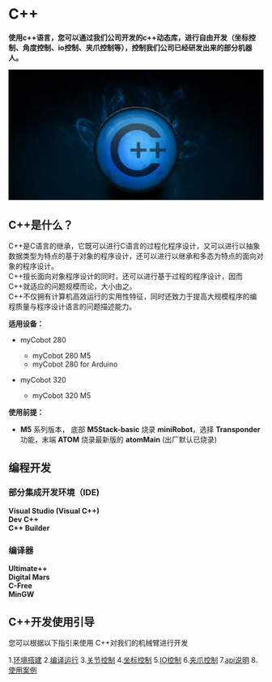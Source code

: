 # C++

**使用c++语言，您可以通过我们公司开发的c++动态库，进行自由开发（坐标控制、角度控制、io控制、夹爪控制等），控制我们公司已经研发出来的部分机器人。**<br>

![pic](../../../resources/3-FunctionsAndApplications/6.developmentGuide/C++/C++.jpg)

## C++是什么？

C++是C语言的继承，它既可以进行C语言的过程化程序设计，又可以进行以抽象数据类型为特点的基于对象的程序设计，还可以进行以继承和多态为特点的面向对象的程序设计。<br>
C++擅长面向对象程序设计的同时，还可以进行基于过程的程序设计，因而C++就适应的问题规模而论，大小由之。<br>
C++不仅拥有计算机高效运行的实用性特征，同时还致力于提高大规模程序的编程质量与程序设计语言的问题描述能力。

**适用设备：**

- myCobot 280
  - myCobot 280 M5
  - myCobot 280 for Arduino <br>
  
- myCobot 320
  - myCobot 320 M5 <br>

**使用前提：**

- **M5** 系列版本， 底部 **M5Stack-basic** 烧录 **miniRobot**，选择 **Transponder** 功能，末端 **ATOM** 烧录最新版的 **atomMain** (出厂默认已烧录)


## 编程开发

### 部分集成开发环境（IDE)

**Visual Studio (Visual C++)**<br>
**Dev C++**<br>
**C++ Builder**

### 编译器

**Ultimate++**<br>
**Digital Mars**<br>
**C-Free**<br>
**MinGW**

## C++开发使用引导

您可以根据以下指引来使用 C++对我们的机械臂进行开发

1.[环境搭建](./8.1-download.md)
2.[编译运行](./8.2-build.md)
3.[关节控制](./8.3-angle.md)
4.[坐标控制](./8.4-coord.md)
5.[IO控制](./8.5-io.md)
6.[夹爪控制](./8.6-gripper.md)
7.[api说明](./8.7-API.md)
8.[使用案例](./8.8-example.md)


